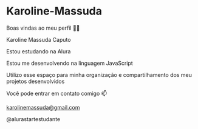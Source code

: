 # Karoline-Massuda
Boas vindas ao meu perfil 💙💙

Karoline Massuda Caputo

Estou estudando na Alura

Estou me desenvolvendo na linguagem JavaScript

Utilizo esse espaço para minha organização e compartilhamento dos meu projetos desenvolvidos

Você pode entrar em contato comigo 📫

karolinemassuda@gmail.com

@alurastartestudante

